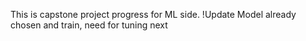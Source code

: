 This is capstone project progress for ML side.
!Update
Model already chosen and train, need for tuning next
